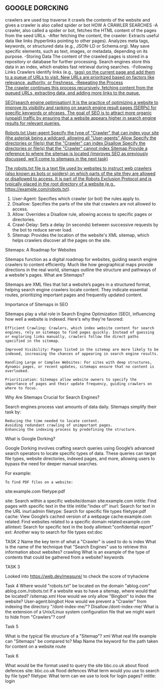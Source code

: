 ## GOOGLE DORCKING
crawlers are used top traverse
it crawls the contents of the website and gives 
a crawler is also called spider or bot
HOW A CRAWLER SEARCHES
-A crawler, also called a spider or bot, fetches the HTML content of the pages from the seed URLs.
-After fetching the content, the crawler:
    Extracts useful data like links (hyperlinks pointing to other pages).
    Analyzes meta tags, keywords, or structured data (e.g., JSON-LD or Schema.org).
    May save specific elements, such as text, images, or metadata, depending on its purpose.
-Storing Data
    The content of the crawled pages is stored in a repository or database for further processing.
    Search engines store this data in an index, which enables fast retrieval during searches.
-Following Links
    Crawlers identify links (e.g., <a href> tags) on the current page and add them to a queue of URLs to visit.
    New URLs are prioritized based on factors like relevance, authority, or freshness.
-Repeating the Process     
    The crawler continues this process recursively, fetching content from the queued URLs, extracting data, and adding more links to the queue.


SEO(search engine optimisation)
It is the practice of optimizing a website to improve its visibility and ranking on search engine result pages (SERPs) for specific keywords or phrases. The goal of SEO is to attract more organic (unpaid) traffic by ensuring that a website appears higher in search engine results for relevant queries.

Robots.txt
User-agent	Specify the type of "Crawler" that can index your site (the asterisk being a wildcard, allowing all "User-agents"
Allow	Specify the directories or file(s) that the "Crawler" can index
Disallow	Specify the directories or file(s) that the "Crawler" cannot index
Sitemap	    Provide a reference to where the sitemap is located (improves SEO as previously discussed, we'll come to sitemaps in the next task)

The robots.txt file is a text file used by websites to instruct web crawlers (also known as bots or spiders) on which parts of the site they are allowed or disallowed to access. It is part of the Robots Exclusion Protocol and is typically placed in the root directory of a website (e.g., https://example.com/robots.txt).
1. User-Agent:
Specifies which crawler (or bot) the rules apply to.
2. Disallow:
Specifies the parts of the site that crawlers are not allowed to access.
3. Allow:
Overrides a Disallow rule, allowing access to specific pages or directories.
4. Crawl-Delay:
Sets a delay (in seconds) between successive requests by the bot to reduce server load.
5. Sitemap:
Provides the location of the website's XML sitemap, which helps crawlers discover all the pages on the site.


Sitemaps: A Roadmap for Websites

Sitemaps function as a digital roadmap for websites, guiding search engine crawlers to content efficiently. Much like how geographical maps provide directions in the real world, sitemaps outline the structure and pathways of a website's pages.
What are Sitemaps?

Sitemaps are XML files that list a website’s pages in a structured format, helping search engine crawlers locate content. They indicate essential routes, prioritizing important pages and frequently updated content.

Importance of Sitemaps in SEO

Sitemaps play a vital role in Search Engine Optimization (SEO), influencing how well a website is indexed. Here's why they're favored:

    Efficient Crawling: Crawlers, which index website content for search engines, rely on sitemaps to find pages quickly. Instead of guessing or exploring links manually, crawlers follow the direct paths specified in the sitemap.

    Improved Visibility: Pages listed in the sitemap are more likely to be indexed, increasing the chances of appearing in search engine results.

    Handling Large or Complex Websites: For sites with deep structures, dynamic pages, or recent updates, sitemaps ensure that no content is overlooked.

    Prioritization: Sitemaps allow website owners to specify the importance of pages and their update frequency, guiding crawlers on where to focus.

Why Are Sitemaps Crucial for Search Engines?

Search engines process vast amounts of data daily. Sitemaps simplify their task by:

    Reducing the time needed to locate content.
    Avoiding redundant crawling of unimportant pages.
    Enhancing the indexing process by predefining the structure.
    
What is Google Dorking?

Google Dorking involves crafting search queries using Google’s advanced search operators to locate specific types of data. These queries can target file types, website directories, indexed pages, and more, allowing users to bypass the need for deeper manual searches.

For example:

    To find PDF files on a website:
site:example.com filetype:pdf

site:	   Search within a specific website/domain	      site:example.com
intitle:	Find pages with specific text in the title	  intitle:"index of"
inurl:	Search for text in the URL	                      inurl:admin
filetype:	Search for specific file types	              filetype:pdf
cache:	View Google’s cached version of a webpage	      cache:example.com
related:	Find websites related to a specific domain	  related:example.com
allintext:	Search for specific text in the body	      allintext:"confidential report"
ext:	Another way to search for file types	          ext:doc



TASK 2
Name the key term of what a "Crawler" is used to do is index
What is the name of the technique that "Search Engines" use to retrieve this information about websites?      crawling
What is an example of the type of contents that could be gathered from a website?     keywords

TASK 3

Looked into https://web.dev/measure/ to check the score of tryhackme

Task 4
Where would "robots.txt" be located on the domain "ablog.com"    ablog.com./robots.txt
If a website was to have a sitemap, where would that be located?   /sitemap.xml
How would we only allow "Bingbot" to index the website?   User-agent:bingbot
How would we prevent a "Crawler" from indexing the directory "/dont-index-me/"?    Disallow:/dont-index-me/
What is the extension of a Unix/Linux system configuration file that we might want to hide from "Crawlers"?   conf

Task 5

What is the typical file structure of a "Sitemap"?    xml
What real life example can "Sitemaps" be compared to? Map
Name the keyword for the path taken for content on a website   route

Task 6

What would be the format used to query the site bbc.co.uk about flood defences   site: bbc.co.uk flood defences
What term would you use to search by file type?  filetype:
What term can we use to look for login pages?   intitle: login


